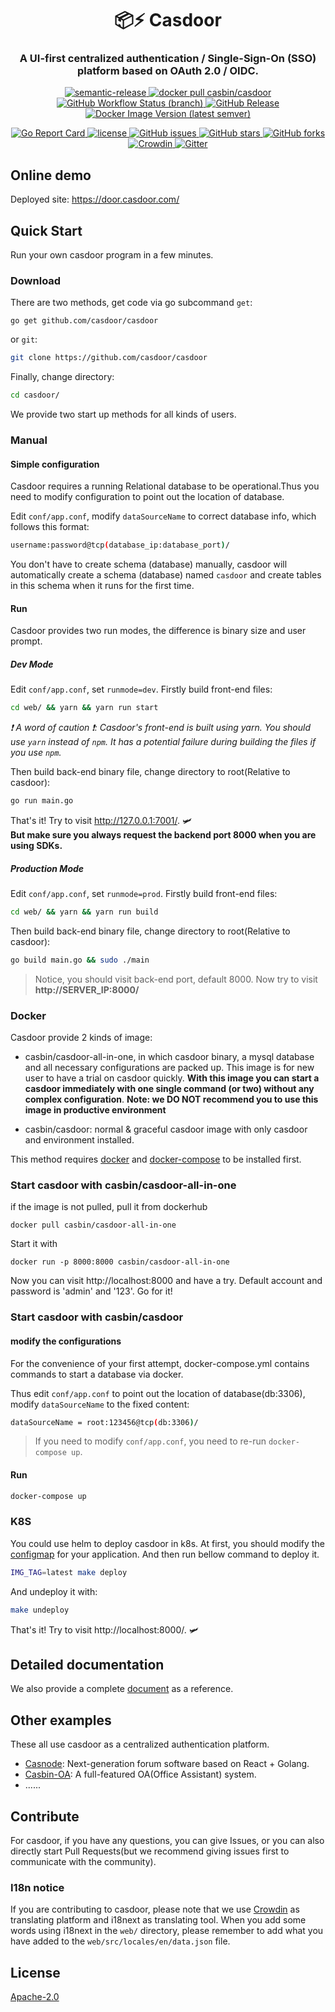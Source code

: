 <h1 align="center" style="border-bottom: none;">📦⚡️ Casdoor</h1>
<h3 align="center">A UI-first centralized authentication / Single-Sign-On (SSO) platform based on OAuth 2.0 / OIDC.</h3>
<p align="center">
  <a href="#badge">
    <img alt="semantic-release" src="https://img.shields.io/badge/%20%20%F0%9F%93%A6%F0%9F%9A%80-semantic--release-e10079.svg">
  </a>
  <a href="https://hub.docker.com/r/casbin/casdoor">
    <img alt="docker pull casbin/casdoor" src="https://img.shields.io/docker/pulls/casbin/casdoor.svg">
  </a>
  <a href="https://github.com/casdoor/casdoor/actions/workflows/build.yml">
    <img alt="GitHub Workflow Status (branch)" src="https://github.com/casbin/jcasbin/workflows/build/badge.svg?style=flat-square">
  </a>
  <a href="https://github.com/casdoor/casdoor/releases/latest">
    <img alt="GitHub Release" src="https://img.shields.io/github/v/release/casbin/casdoor.svg">
  </a>
  <a href="https://hub.docker.com/repository/docker/casbin/casdoor">
    <img alt="Docker Image Version (latest semver)" src="https://img.shields.io/badge/Docker%20Hub-latest-brightgreen">
  </a>
</p>

<p align="center">
  <a href="https://goreportcard.com/report/github.com/casdoor/casdoor">
    <img alt="Go Report Card" src="https://goreportcard.com/badge/github.com/casdoor/casdoor?style=flat-square">
  </a>
  <a href="https://github.com/casdoor/casdoor/blob/master/LICENSE">
    <img src="https://img.shields.io/github/license/casbin/casdoor?style=flat-square" alt="license">
  </a>
  <a href="https://github.com/casdoor/casdoor/issues">
    <img alt="GitHub issues" src="https://img.shields.io/github/issues/casbin/casdoor?style=flat-square">
  </a>
  <a href="#">
    <img alt="GitHub stars" src="https://img.shields.io/github/stars/casbin/casdoor?style=flat-square">
  </a>
  <a href="https://github.com/casdoor/casdoor/network">
    <img alt="GitHub forks" src="https://img.shields.io/github/forks/casbin/casdoor?style=flat-square">
  </a>
  <a href="https://crowdin.com/project/casdoor-site">
    <img alt="Crowdin" src="https://badges.crowdin.net/casdoor-site/localized.svg">
  </a>
  <a href="https://gitter.im/casbin/casdoor">
    <img alt="Gitter" src="https://badges.gitter.im/casbin/casdoor.svg">
  </a>
</p>

## Online demo

Deployed site: https://door.casdoor.com/

## Quick Start
Run your own casdoor program in a few minutes.

### Download

There are two methods, get code via go subcommand `get`:

```shell
go get github.com/casdoor/casdoor
```

  or `git`:

```bash
git clone https://github.com/casdoor/casdoor
```

Finally, change directory:

```bash
cd casdoor/
```

We provide two start up methods for all kinds of users.

### Manual

#### Simple configuration
Casdoor requires a running Relational database to be operational.Thus you need to modify configuration to point out the location of database.

Edit `conf/app.conf`, modify `dataSourceName` to correct database info, which follows this format:

```bash
username:password@tcp(database_ip:database_port)/
```

You don't have to create schema (database) manually, casdoor will automatically create a schema (database) named `casdoor` and create tables in this schema when it runs for the first time.

#### Run

Casdoor provides two run modes, the difference is binary size and user prompt.

##### Dev Mode

Edit `conf/app.conf`, set `runmode=dev`. Firstly build front-end files:

```bash
cd web/ && yarn && yarn run start
```
*❗ A word of caution ❗: Casdoor's front-end is built using yarn. You should use `yarn` instead of `npm`. It has a potential failure during building the files if you use `npm`.*

Then build back-end binary file, change directory to root(Relative to casdoor):

```bash
go run main.go
```

That's it! Try to visit http://127.0.0.1:7001/. :small_airplane:  
**But make sure you always request the backend port 8000 when you are using SDKs.**

##### Production Mode

Edit `conf/app.conf`, set `runmode=prod`. Firstly build front-end files:

```bash
cd web/ && yarn && yarn run build
```

Then build back-end binary file, change directory to root(Relative to casdoor):

```bash
go build main.go && sudo ./main
```

> Notice, you should visit back-end port, default 8000. Now try to visit **http://SERVER_IP:8000/**

### Docker

Casdoor provide 2 kinds of image: 
- casbin/casdoor-all-in-one, in which casdoor binary, a mysql database and all necessary configurations are packed up. This image is for new user to have a trial on casdoor quickly. **With this image you can start a casdoor immediately with one single command (or two) without any complex configuration**. **Note: we DO NOT recommend you to use this image in productive environment**

- casbin/casdoor: normal & graceful casdoor image with only casdoor and environment installed. 

This method requires [docker](https://docs.docker.com/get-docker/) and [docker-compose](https://docs.docker.com/compose/install/) to be installed first.

### Start casdoor with casbin/casdoor-all-in-one
if the image is not pulled, pull it from dockerhub
```shell
docker pull casbin/casdoor-all-in-one
```
Start it with
```shell
docker run -p 8000:8000 casbin/casdoor-all-in-one
```
Now you can visit http://localhost:8000 and have a try. Default account and password is 'admin' and '123'. Go for it!

### Start casdoor with casbin/casdoor
#### modify the configurations
For the convenience of your first attempt, docker-compose.yml contains commands to start a database via docker.

Thus edit `conf/app.conf` to point out the location of database(db:3306), modify `dataSourceName` to the fixed content:

```bash
dataSourceName = root:123456@tcp(db:3306)/
```

> If you need to modify `conf/app.conf`, you need to re-run `docker-compose up`.

#### Run

```bash
docker-compose up
```

### K8S
You could use helm to deploy casdoor in k8s. At first, you should modify the [configmap](./manifests/casdoor/templates/configmap.yaml) for your application.
And then run bellow command to deploy it.

```bash
IMG_TAG=latest make deploy 
```

And undeploy it with:
```bash
make undeploy
```

That's it! Try to visit http://localhost:8000/. :small_airplane:

## Detailed documentation

We also provide a complete [document](https://casdoor.org/) as a reference.

## Other examples

These all use casdoor as a centralized authentication platform.

- [Casnode](https://github.com/casbin/casnode): Next-generation forum software based on React + Golang.
- [Casbin-OA](https://github.com/casbin/casbin-oa): A full-featured OA(Office Assistant) system.
- ......

## Contribute

For casdoor, if you have any questions, you can give Issues, or you can also directly start Pull Requests(but we recommend giving issues first to communicate with the community).

### I18n notice

If you are contributing to casdoor, please note that we use [Crowdin](https://crowdin.com/project/casdoor-web) as translating platform and i18next as translating tool. When you add some words using i18next in the ```web/``` directory, please remember to add what you have added to the ```web/src/locales/en/data.json``` file.

## License

 [Apache-2.0](https://github.com/casdoor/casdoor/blob/master/LICENSE)

